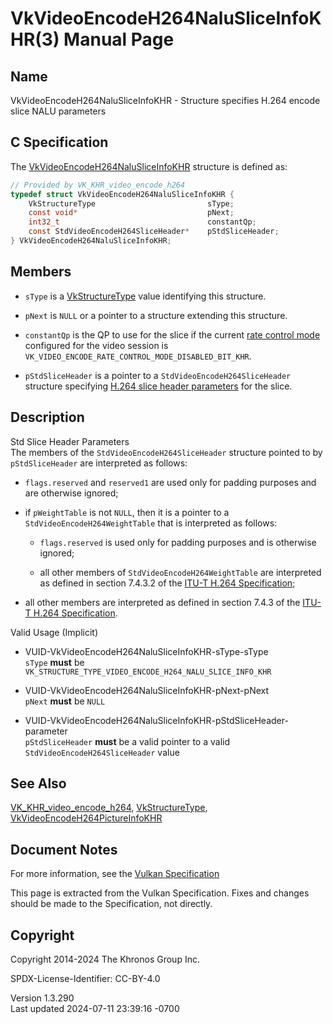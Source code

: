 # VkVideoEncodeH264NaluSliceInfoKHR(3) Manual Page

## Name

VkVideoEncodeH264NaluSliceInfoKHR - Structure specifies H.264 encode
slice NALU parameters



## <a href="#_c_specification" class="anchor"></a>C Specification

The
[VkVideoEncodeH264NaluSliceInfoKHR](https://registry.khronos.org/vulkan/specs/1.3-extensions/man/html/VkVideoEncodeH264NaluSliceInfoKHR.html)
structure is defined as:

``` c
// Provided by VK_KHR_video_encode_h264
typedef struct VkVideoEncodeH264NaluSliceInfoKHR {
    VkStructureType                         sType;
    const void*                             pNext;
    int32_t                                 constantQp;
    const StdVideoEncodeH264SliceHeader*    pStdSliceHeader;
} VkVideoEncodeH264NaluSliceInfoKHR;
```

## <a href="#_members" class="anchor"></a>Members

- `sType` is a [VkStructureType](https://registry.khronos.org/vulkan/specs/1.3-extensions/man/html/VkStructureType.html) value identifying
  this structure.

- `pNext` is `NULL` or a pointer to a structure extending this
  structure.

- `constantQp` is the QP to use for the slice if the current <a
  href="https://registry.khronos.org/vulkan/specs/1.3-extensions/html/vkspec.html#encode-rate-control-modes"
  target="_blank" rel="noopener">rate control mode</a> configured for
  the video session is
  `VK_VIDEO_ENCODE_RATE_CONTROL_MODE_DISABLED_BIT_KHR`.

- `pStdSliceHeader` is a pointer to a `StdVideoEncodeH264SliceHeader`
  structure specifying <a
  href="https://registry.khronos.org/vulkan/specs/1.3-extensions/html/vkspec.html#encode-h264-slice-header-params"
  target="_blank" rel="noopener">H.264 slice header parameters</a> for
  the slice.

## <a href="#_description" class="anchor"></a>Description

Std Slice Header Parameters  
The members of the `StdVideoEncodeH264SliceHeader` structure pointed to
by `pStdSliceHeader` are interpreted as follows:

- `flags.reserved` and `reserved1` are used only for padding purposes
  and are otherwise ignored;

- if `pWeightTable` is not `NULL`, then it is a pointer to a
  `StdVideoEncodeH264WeightTable` that is interpreted as follows:

  - `flags.reserved` is used only for padding purposes and is otherwise
    ignored;

  - all other members of `StdVideoEncodeH264WeightTable` are interpreted
    as defined in section 7.4.3.2 of the <a
    href="https://registry.khronos.org/vulkan/specs/1.3-extensions/html/vkspec.html#itu-t-h264"
    target="_blank" rel="noopener">ITU-T H.264 Specification</a>;

- all other members are interpreted as defined in section 7.4.3 of the
  <a
  href="https://registry.khronos.org/vulkan/specs/1.3-extensions/html/vkspec.html#itu-t-h264"
  target="_blank" rel="noopener">ITU-T H.264 Specification</a>.

Valid Usage (Implicit)

- <a href="#VUID-VkVideoEncodeH264NaluSliceInfoKHR-sType-sType"
  id="VUID-VkVideoEncodeH264NaluSliceInfoKHR-sType-sType"></a>
  VUID-VkVideoEncodeH264NaluSliceInfoKHR-sType-sType  
  `sType` **must** be
  `VK_STRUCTURE_TYPE_VIDEO_ENCODE_H264_NALU_SLICE_INFO_KHR`

- <a href="#VUID-VkVideoEncodeH264NaluSliceInfoKHR-pNext-pNext"
  id="VUID-VkVideoEncodeH264NaluSliceInfoKHR-pNext-pNext"></a>
  VUID-VkVideoEncodeH264NaluSliceInfoKHR-pNext-pNext  
  `pNext` **must** be `NULL`

- <a
  href="#VUID-VkVideoEncodeH264NaluSliceInfoKHR-pStdSliceHeader-parameter"
  id="VUID-VkVideoEncodeH264NaluSliceInfoKHR-pStdSliceHeader-parameter"></a>
  VUID-VkVideoEncodeH264NaluSliceInfoKHR-pStdSliceHeader-parameter  
  `pStdSliceHeader` **must** be a valid pointer to a valid
  `StdVideoEncodeH264SliceHeader` value

## <a href="#_see_also" class="anchor"></a>See Also

[VK_KHR_video_encode_h264](https://registry.khronos.org/vulkan/specs/1.3-extensions/man/html/VK_KHR_video_encode_h264.html),
[VkStructureType](https://registry.khronos.org/vulkan/specs/1.3-extensions/man/html/VkStructureType.html),
[VkVideoEncodeH264PictureInfoKHR](https://registry.khronos.org/vulkan/specs/1.3-extensions/man/html/VkVideoEncodeH264PictureInfoKHR.html)

## <a href="#_document_notes" class="anchor"></a>Document Notes

For more information, see the <a
href="https://registry.khronos.org/vulkan/specs/1.3-extensions/html/vkspec.html#VkVideoEncodeH264NaluSliceInfoKHR"
target="_blank" rel="noopener">Vulkan Specification</a>

This page is extracted from the Vulkan Specification. Fixes and changes
should be made to the Specification, not directly.

## <a href="#_copyright" class="anchor"></a>Copyright

Copyright 2014-2024 The Khronos Group Inc.

SPDX-License-Identifier: CC-BY-4.0

Version 1.3.290  
Last updated 2024-07-11 23:39:16 -0700
